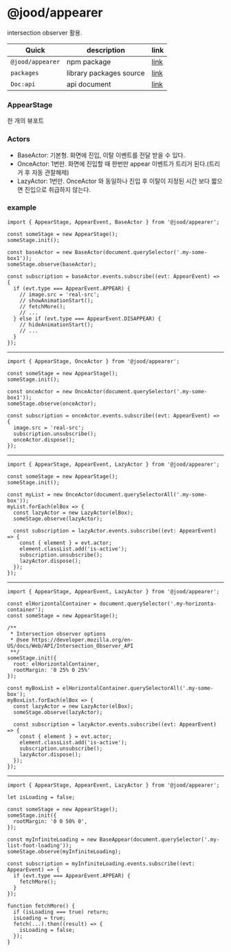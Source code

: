 # @jood/appearer

intersection observer 활용.

| Quick            | description             | link                                                                          |
| ---------------- | ----------------------- | ----------------------------------------------------------------------------- |
| `@jood/appearer` | npm package             | [link](https://www.npmjs.com/package/@jood/appearer)                          |
| `packages`       | library packages source | [link](https://github.com/molgga/jood-appearer/tree/master/projects/packages) |
| `Doc:api`        | api document            | [link](https://github.com/molgga/jood-appearer/blob/master/docs/globals.md)   |

### AppearStage

한 개의 뷰포트

### Actors

- BaseActor: 기본형. 화면에 진입, 이탈 이벤트를 전달 받을 수 있다.
- OnceActor: 1번만. 화면에 진입할 때 한번만 appear 이벤트가 트리거 된다.(트리거 후 자동 관찰해제)
- LazyActor: 1번만. OnceActor 와 동일하나 진입 후 이탈이 지정된 시간 보다 짧으면 진입으로 취급하지 않는다.

### example

```
import { AppearStage, AppearEvent, BaseActor } from '@jood/appearer';

const someStage = new AppearStage();
someStage.init();

const baseActor = new BaseActor(document.querySelector('.my-some-box1'));
someStage.observe(baseActor);

const subscription = baseActor.events.subscribe((evt: AppearEvent) => {
  if (evt.type === AppearEvent.APPEAR) {
    // image.src = 'real-src';
    // showAnimationStart();
    // fetchMore();
    // ...
  } else if (evt.type === AppearEvent.DISAPPEAR) {
    // hideAnimationStart();
    // ...
  }
});
```

---

```
import { AppearStage, OnceActor } from '@jood/appearer';

const someStage = new AppearStage();
someStage.init();

const onceActor = new OnceActor(document.querySelector('.my-some-box1'));
someStage.observe(onceActor);

const subscription = onceActor.events.subscribe((evt: AppearEvent) => {
  image.src = 'real-src';
  subscription.unsubscribe();
  onceActor.dispose();
});
```

---

```
import { AppearStage, AppearEvent, LazyActor } from '@jood/appearer';

const someStage = new AppearStage();
someStage.init();

const myList = new OnceActor(document.querySelectorAll('.my-some-box'));
myList.forEach(elBox => {
  const lazyActor = new LazyActor(elBox);
  someStage.observe(lazyActor);

  const subscription = lazyActor.events.subscribe((evt: AppearEvent) => {
    const { element } = evt.actor;
    element.classList.add('is-active');
    subscription.unsubscribe();
    lazyActor.dispose();
  });
});
```

---

```
import { AppearStage, AppearEvent, LazyActor } from '@jood/appearer';

const elHorizontalContainer = document.querySelector('.my-horizonta-container');
const someStage = new AppearStage();

/**
 * Intersection observer options
 * @see https://developer.mozilla.org/en-US/docs/Web/API/Intersection_Observer_API
 **/
someStage.init({
  root: elHorizontalContainer,
  rootMargin: '0 25% 0 25%'
});

const myBoxList = elHorizontalContainer.querySelectorAll('.my-some-box');
myBoxList.forEach(elBox => {
  const lazyActor = new LazyActor(elBox);
  someStage.observe(lazyActor);

  const subscription = lazyActor.events.subscribe((evt: AppearEvent) => {
    const { element } = evt.actor;
    element.classList.add('is-active');
    subscription.unsubscribe();
    lazyActor.dispose();
  });
});
```

---

```
import { AppearStage, AppearEvent, LazyActor } from '@jood/appearer';

let isLoading = false;

const someStage = new AppearStage();
someStage.init({
  rootMargin: '0 0 50% 0',
});

const myInfiniteLoading = new BaseAppear(document.querySelector('.my-list-foot-loading'));
someStage.observe(myInfiniteLoading);

const subscription = myInfiniteLoading.events.subscribe((evt: AppearEvent) => {
  if (evt.type === AppearEvent.APPEAR) {
    fetchMore();
  }
});

function fetchMore() {
  if (isLoading === true) return;
  isLoading = true;
  fetch(...).then((result) => {
    isLoading = false;
  });
}
```
